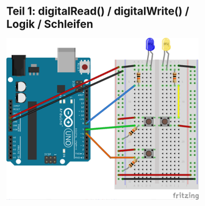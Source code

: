 # Teil 1: digitalRead() / digitalWrite() / Logik / Schleifen

![Teil_1_Breadboard.png](Teil_1_Breadboard.png?raw=true)